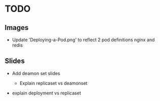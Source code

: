 # TODO

## Images

* Update 'Deploying-a-Pod.png'  to reflect 2 pod definitions nginx and redis

## Slides

- Add deamon set slides

    - Explain replicaset vs deamonset

- explain deployment vs replicaset